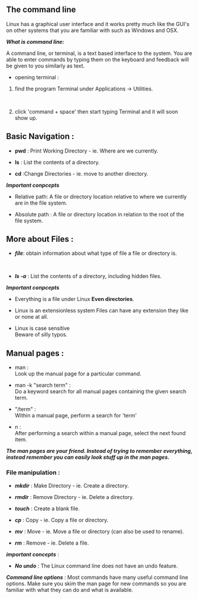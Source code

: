 ## The command line 

Linux has a graphical user interface and it works pretty much like the GUI's on other systems that you are familiar with such as Windows and OSX.

***What is command line:*** <br>

A command line, or terminal, is a text based interface to the system. You are able to enter commands by typing them on the keyboard and feedback will be given to you similarly as text.

- opening terminal :

1. find the program Terminal under Applications -> Utilities.  <br>
<br>

2. click 'command + space' then start typing Terminal and it will soon show up.


## Basic Navigation :
- **pwd** :  Print Working Directory - ie. Where are we currently.<br>

- **ls** : List the contents of a directory. <br>

- **cd** :Change Directories - ie. move to another directory. <br>   

***Important conpcepts*** <br>

- Relative path:
A file or directory location relative to where we currently are in the file system. <br>

- Absolute path : 
A file or directory location in relation to the root of the file system. <br>


## More about Files :
- ***file***:
obtain information about what type of file a file or directory is.
<br>

- ***ls -a*** :
List the contents of a directory, including hidden files.


***Important conpcepts*** <br>
- Everything is a file under Linux
**Even directories**.<br>

- Linux is an extensionless system 
Files can have any extension they like or none at all.

- Linux is case sensitive <br>
Beware of silly typos.


## Manual pages :

- man : <br> 
Look up the manual page for a particular command.<br>

- man -k "search term" : <br>
  Do a keyword search for all manual pages containing the given search term.<br>

- "/term" :<br>
  Within a manual page, perform a search for 'term' <br>
- n : <br>
After performing a search within a manual page, select the next found item.

***The man pages are your friend.
Instead of trying to remember everything, instead remember you can easily look stuff up in the man pages.*** 


### File manipulation :

 - ***mkdir*** : 
Make Directory - ie. Create a directory.

- ***rmdir*** :
Remove Directory - ie. Delete a directory.

- ***touch*** :
Create a blank file.
- ***cp*** :
Copy - ie. Copy a file or directory.
- ***mv*** :
Move - ie. Move a file or directory (can also be used to rename).

- ***rm*** : 
Remove - ie. Delete a file. 

***important concepts*** :
- ***No undo*** :
 The Linux command line does not have an undo feature.<br>

***Command line options*** :
Most commands have many useful command line options. Make sure you skim the man page for new commands so you are familiar with what they can do and what is available.
